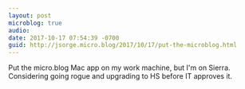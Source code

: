 ```yaml
---
layout: post
microblog: true
audio: 
date: 2017-10-17 07:54:39 -0700
guid: http://jsorge.micro.blog/2017/10/17/put-the-microblog.html
---
```

Put the micro.blog Mac app on my work machine, but I'm on Sierra. Considering going rogue and upgrading to HS before IT approves it.

